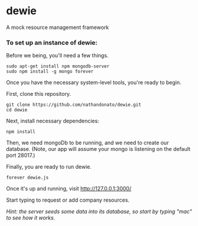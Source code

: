 # dewie
A mock resource management framework

### To set up an instance of dewie:

Before we being, you'll need a few things.

```
sudo apt-get install npm mongodb-server
sudo npm install -g mongo forever
```

Once you have the necessary system-level tools, you're ready to begin.

First, clone this repository.

```
git clone https://github.com/nathandonato/dewie.git
cd dewie
```

Next, install necessary dependencies:

`npm install`

Then, we need mongoDb to be running, and we need to create our database. (Note, our app will assume your mongo is listening on the default port 28017.)

Finally, you are ready to run dewie.

```
forever dewie.js
```
Once it's up and running, visit http://127.0.0.1:3000/

Start typing to request or add company resources.

_Hint: the server seeds some data into its database, so start by typing "mac" to see how it works._
